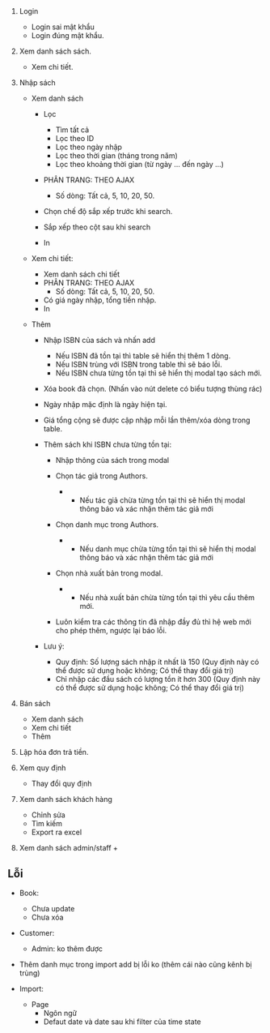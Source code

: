 ## 
1. Login
    + Login sai mật khẩu
    + Login đúng mật khẩu.

2. Xem danh sách sách.
    + Xem chi tiết.


3. Nhập sách
    - Xem danh sách
        + Lọc
            * Tìm tất cả
            * Lọc theo ID
            * Lọc theo ngày nhập
            * Lọc theo thời gian (tháng trong năm)
            * Lọc theo khoảng thời gian (từ ngày ... đến ngày ...)

        + PHÂN TRANG: THEO AJAX
            * Số dòng: Tất cả, 5, 10, 20, 50.
        + Chọn chế độ sắp xếp trước khi search.
        + Sắp xếp theo cột sau khi search
        + In

    - Xem chi tiết: 
        + Xem danh sách chi tiết
        + PHÂN TRANG: THEO AJAX
            * Số dòng: Tất cả, 5, 10, 20, 50.    
        + Có giá ngày nhập, tổng tiền nhập.
        + In




    - Thêm
        + Nhập ISBN của sách và nhấn add
            * Nếu ISBN đã tồn tại thì table sẽ hiển thị thêm 1 dòng.
            * Nếu ISBN trùng với ISBN trong table thì sẽ báo lỗi.
            * Nếu ISBN chưa từng tồn tại thì sẽ hiển thị modal tạo sách mới.
        + Xóa book đã chọn. (Nhấn vào nút delete có biểu tượng thùng rác)
        + Ngày nhập mặc định là ngày hiện tại.
        + Giá tổng cộng sẽ được cập nhập mỗi lần thêm/xóa dòng trong table.

        + Thêm sách khi ISBN chưa từng tồn tại:
            * Nhập thông của sách trong modal
            * Chọn tác giả trong Authors.
                * * Nếu tác giả chừa từng tồn tại thì sẽ hiển thị modal thông báo và xác nhận thêm tác giả mới
            * Chọn danh mục trong Authors.
                * * Nếu danh mục chừa từng tồn tại thì sẽ hiển thị modal thông báo và xác nhận thêm tác giả mới

            * Chọn nhà xuất bản trong modal.
                * * Nếu nhà xuất bản chừa từng tồn tại thì yêu cầu thêm mới.

            * Luôn kiểm tra các thông tin đã nhập đầy đủ thì hệ web mới cho phép thêm, ngược lại báo lỗi.

        + Lưu ý:
            * Quy định: Số lượng sách nhập ít nhất là 150 (Quy định này có thể được sử dụng hoặc không; Có thể thay đổi giá trị)
            * Chỉ nhập các đầu sách có lượng tồn ít hơn 300 (Quy định này có thể được sử dụng hoặc không; Có thể thay đổi giá trị)

    




    
4. Bán sách

    + Xem danh sách
    + Xem chi tiết
    + Thêm

5. Lập hóa đơn trả tiền.

6. Xem quy định
    + Thay đổi quy định














3. Xem danh sách khách hàng
    + Chỉnh sửa
    + Tìm kiếm    
    + Export ra excel

4. Xem danh sách admin/staff
    +     




## Lỗi

- Book:
    + Chưa update
    + Chưa xóa

- Customer:
    + Admin: ko thêm được


- Thêm danh mục trong import add bị lỗi ko (thêm cái nào cũng kênh bị trùng)


- Import:
    + Page
        + Ngôn ngữ
        + Defaut date và date sau khi filter của time state
